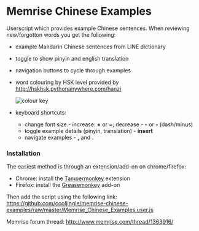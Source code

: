 # Memrise Chinese Examples

Userscript which provides example Chinese sentences. When reviewing new/forgotton words you get the following:

- example Mandarin Chinese sentences from LINE dictionary
- toggle to show pinyin and english translation
- navigation buttons to cycle through examples
- word colouring by HSK level provided by http://hskhsk.pythonanywhere.com/hanzi

   ![colour key](http://static.memrise.com/uploads/discuss/6097291000150817004824.gif)

- keyboard shortcuts:
    * change font size - increase: **+** or **=**; decrease - **-** or **-** (dash/minus)
    * toggle example details (pinyin, translation) - **insert**
    * navigate examples - **,** and **.**


### Installation

The easiest method is through an extension/add-on on chrome/firefox:

- Chrome: install the [Tampermonkey](https://chrome.google.com/webstore/detail/dhdgffkkebhmkfjojejmpbldmpobfkfo) extension
- Firefox: install the [Greasemonkey](https://addons.mozilla.org/en-US/firefox/addon/greasemonkey/) add-on

Then add the script using the following link: https://github.com/cooljingle/memrise-chinese-examples/raw/master/Memrise_Chinese_Examples.user.js

Memrise forum thread: http://www.memrise.com/thread/1363916/
